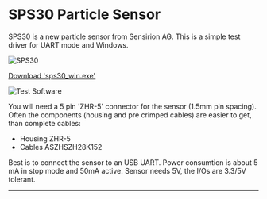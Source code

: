 # SPS30 Particle Sensor

SPS30 is a new particle sensor from Sensirion AG.
This is a simple test driver for UART mode and Windows.

![SPS30](https://github.com/joembedded/SPS30_particle_sensor/blob/master/images/sps30_particle_sensor.jpg)

[Download 'sps30_win.exe'](https://github.com/joembedded/SPS30_particle_sensor/blob/master/exe_for_windows/sps30_win.exe)

![Test Software](https://github.com/joembedded/SPS30_particle_sensor/blob/master/images/sps30_win.jpg)

You will need a 5 pin 'ZHR-5' connector for the sensor (1.5mm pin spacing).
Often the components (housing and pre crimped cables) are easier to get, than complete cables:
- Housing ZHR-5
- Cables ASZHSZH28K152 

Best is to connect the sensor to an USB UART.
Power consumtion is about 5 mA in stop mode and 50mA active.
Sensor needs 5V, the I/Os are 3.3/5V tolerant.

***
